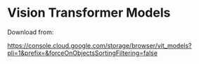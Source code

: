 # Vision Transformer Models

Download from:

https://console.cloud.google.com/storage/browser/vit_models?pli=1&prefix=&forceOnObjectsSortingFiltering=false